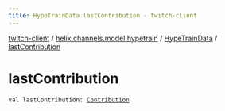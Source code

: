 ```yaml
---
title: HypeTrainData.lastContribution - twitch-client
---
```


[twitch-client](../../index.html) / [helix.channels.model.hypetrain](../index.html) / [HypeTrainData](index.html) / [lastContribution](./last-contribution.html)

# lastContribution

`val lastContribution: `[`Contribution`](../-contribution/index.html)